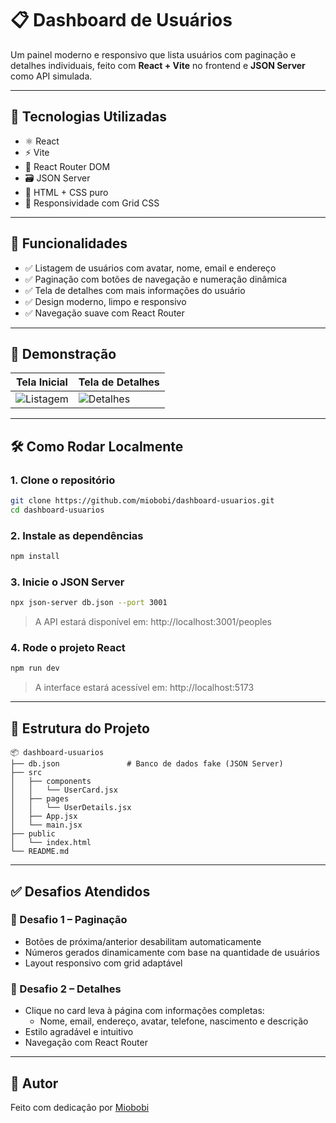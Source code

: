 
# 📋 Dashboard de Usuários

Um painel moderno e responsivo que lista usuários com paginação e detalhes individuais, feito com **React + Vite** no frontend e **JSON Server** como API simulada.

---

## 🚀 Tecnologias Utilizadas

- ⚛️ React
- ⚡ Vite
- 🔁 React Router DOM
- 🗃️ JSON Server
- 💅 HTML + CSS puro
- 📱 Responsividade com Grid CSS

---

## 🎯 Funcionalidades

- ✅ Listagem de usuários com avatar, nome, email e endereço
- ✅ Paginação com botões de navegação e numeração dinâmica
- ✅ Tela de detalhes com mais informações do usuário
- ✅ Design moderno, limpo e responsivo
- ✅ Navegação suave com React Router

---

## 📸 Demonstração

| Tela Inicial | Tela de Detalhes |
|--------------|------------------|
| ![Listagem](https://via.placeholder.com/400x250?text=Listagem+de+Usu%C3%A1rios) | ![Detalhes](https://via.placeholder.com/400x250?text=Detalhes+do+Usu%C3%A1rio) |

---

## 🛠️ Como Rodar Localmente

### 1. Clone o repositório

```bash
git clone https://github.com/miobobi/dashboard-usuarios.git
cd dashboard-usuarios
```

### 2. Instale as dependências

```bash
npm install
```

### 3. Inicie o JSON Server

```bash
npx json-server db.json --port 3001
```

> A API estará disponível em: http://localhost:3001/peoples

### 4. Rode o projeto React

```bash
npm run dev
```

> A interface estará acessível em: http://localhost:5173

---

## 🧪 Estrutura do Projeto

```
📦 dashboard-usuarios
├── db.json               # Banco de dados fake (JSON Server)
├── src
│   ├── components
│   │   └── UserCard.jsx
│   ├── pages
│   │   └── UserDetails.jsx
│   ├── App.jsx
│   └── main.jsx
├── public
│   └── index.html
└── README.md
```

---

## ✅ Desafios Atendidos

### 🔹 Desafio 1 – Paginação
- Botões de próxima/anterior desabilitam automaticamente
- Números gerados dinamicamente com base na quantidade de usuários
- Layout responsivo com grid adaptável

### 🔹 Desafio 2 – Detalhes
- Clique no card leva à página com informações completas:
  - Nome, email, endereço, avatar, telefone, nascimento e descrição
- Estilo agradável e intuitivo
- Navegação com React Router

---

## 👤 Autor

Feito com dedicação por [Miobobi](https://github.com/miobobi)

